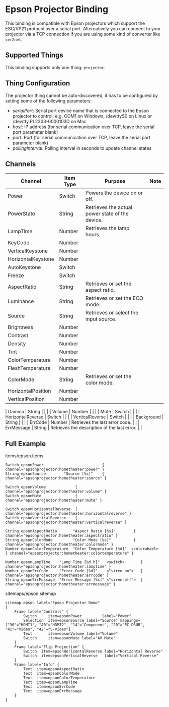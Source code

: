 # Epson Projector Binding

This binding is compatible with Epson projectors which support the ESC/VP21 protocol over a serial port.
Alternatively you can connect to your projector via a TCP connection if you are using some kind of converter like `ser2net`.

## Supported Things

This binding supports only one thing: `projector`.

## Thing Configuration

The projector thing cannot be auto-discovered, it has to be configured by setting some of the following parameters:

- _serialPort_: Serial port device name that is connected to the Epson projector to control, e.g. COM1 on Windows, /dev/ttyS0 on Linux or /dev/tty.PL2303-0000103D on Mac
- _host_: IP address (for serial communication over TCP, leave the serial port parameter blank)
- _port_: Port (for serial communication over TCP, leave the serial port parameter blank)
- _pollingInterval_: Polling interval in seconds to update channel states

## Channels

| Channel       | Item Type           | Purpose  | Note  |
| ------------- | ------------------- | -------- | ----- |
| Power | Switch | Powers the device on or off. |  | 
| PowerState | String | Retrieves the actual power state of the device. |  | 
| LampTime | Number | Retrieves the lamp hours. |  | 
| KeyCode | Number |  |  | 
| VerticalKeystone | Number |  |  | 
| HorizontalKeystone | Number |  |  | 
| AutoKeystone | Switch |  |  | 
| Freeze | Switch |  |  | 
| AspectRatio | String | Retrieves or set the aspect ratio. |  | 
| Luminance | String | Retrieves or set the ECO mode. |  | 
| Source | String | Retrieves or select the input source. |  |  
| Brightness | Number |  |  | 
| Contrast | Number |  |  | 
| Density | Number |  |  | 
| Tint | Number |  |  |  
| ColorTemperature | Number |  |  | 
| FleshTemperature | Number |  |  | 
| ColorMode | String | Retrieves or set the color mode. |  | 
| HorizontalPosition | Number |  |  | 
| VerticalPosition | Number |  |  | 

| Gamma | String |  |  | 
| Volume | Number |  |  | 
| Mute | Switch |  |  | 
| HorizontalReverse | Switch |  |  | 
| VerticalReverse | Switch |  |  | 
| Background | String |  |  | 
| ErrCode | Number | Retrieves the last error code. |  | 
| ErrMessage | String | Retrieves the description of the last error. |  | 

## Full Example

items/epson.items

```
Switch epsonPower                          { channel="epsonprojector:hometheater:power" }
String epsonSource        "Source [%s]"    { channel="epsonprojector:hometheater:source" }

Switch epsonVolume             { channel="epsonprojector:hometheater:volume" }
Switch epsonMute               { channel="epsonprojector:hometheater:mute" }

Switch epsonHorizontalReverse  { channel="epsonprojector:hometheater:horizontalreverse" }
Switch epsonVerticalReverse    { channel="epsonprojector:hometheater:verticalreverse" }

String epsonAspectRatio       "Aspect Ratio [%s]"        { channel="epsonprojector:hometheater:aspectratio" }
String epsonColorMode         "Color Mode [%s]"          { channel="epsonprojector:hometheater:colormode" }
Number epsonColorTemperature  "Color Temperature [%d]"  <colorwheel>   { channel="epsonprojector:hometheater:colortemperature" }

Number epsonLampTime    "Lamp Time [%d h]"   <switch>       { channel="epsonprojector:hometheater:lamptime" }
Number epsonErrCode     "Error Code [%d]"    <"siren-on">   { channel="epsonprojector:hometheater:errcode" }
String epsonErrMessage  "Error Message [%s]" <"siren-off">  { channel="epsonprojector:hometheater:errmessage" }
```

sitemaps/epson.sitemap

```
sitemap epson label="Epson Projector Demo"
{
    Frame label="Controls" {
        Switch     item=epsonPower         label="Power"
        Selection  item=epsonSource label="Source" mappings=["30"="HDMI1", "A0"="HDMI2", "14"="Component", "20"="PC DSUB", "41"="Video", "42"="S-Video"]
        Text       item=epsonVolume label="Volume"
        Switch     item=epsonMute label="AV Mute"
    }
    Frame label="Flip Projection" {
        Switch  item=epsonHorizontalReverse label="Horizontal Reverse"
        Switch  item=epsonVerticalReverse   label="Vertical Reverse"
    }
    Frame label="Info" {
        Text  item=epsonAspectRatio
        Text  item=epsonColorMode
        Text  item=epsonColorTemperature
        Text  item=epsonLampTime
        Text  item=epsonErrCode
        Text  item=epsonErrMessage
    }
}
```
